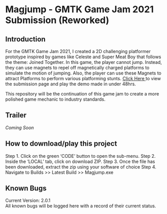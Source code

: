 # Magjump - GMTK Game Jam 2021 Submission (Reworked)

<h2> Introduction </h2>
For the GMTK Game Jam 2021, I created a 2D challenging platformer prototype inspired by games like Celeste and Super Meat Boy that follows the theme: Joined Together. In this game, the player cannot jump. Instead, they can use magnets to repel off magnetically charged platforms to simulate the motion of jumping. Also, the player can use these Magnets to attract Platforms to perform various platforming stunts. <a target="_blank" href="https://jamjes.itch.io/magjump">Click Here </a> to view the submission page and play the demo made in under 48hrs. 

This repository will be the continuation of this game jam to create a more polished game mechanic to industry standards. 

<h2>Trailer </h2>
<i> Coming Soon </i>
  
<h2> How to download/play this project </h2>
Step 1. Click on the green ‘CODE’ button to open the sub-menu. 
Step 2. Inside the ‘LOCAL’ tab, click on download ZIP. 
Step 3. Once the file has been downloaded, extract the zip using your software of choice 
Step 4. Navigate to Builds >> Latest Build >> Magjump.exe 
  
<h2> Known Bugs </h2>
Current Version: 2.0.1
<br>
All known bugs will be logged here with a record of their current status. 

